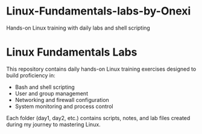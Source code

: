 # Linux-Fundamentals-labs-by-Onexi
Hands-on Linux training with daily labs and shell scripting

# Linux Fundamentals Labs

This repository contains daily hands-on Linux training exercises designed to build proficiency in:

- Bash and shell scripting
- User and group management
- Networking and firewall configuration
- System monitoring and process control

Each folder (day1, day2, etc.) contains scripts, notes, and lab files created during my journey to mastering Linux.
